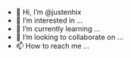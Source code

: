 - 👋 Hi, I’m @justenhix
- 👀 I’m interested in ...
- 🌱 I’m currently learning ...
- 💞️ I’m looking to collaborate on ...
- 📫 How to reach me ...

<!---
justenhix/justenhix is a ✨ special ✨ repository because its `README.md` (this file) appears on your GitHub profile.
You can click the Preview link to take a look at your changes.
--->
